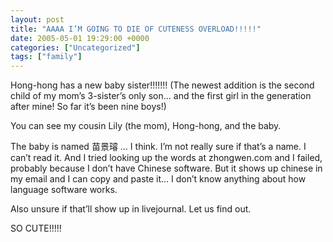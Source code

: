 ```yaml
---
layout: post
title: "AAAA I’M GOING TO DIE OF CUTENESS OVERLOAD!!!!!"
date: 2005-05-01 19:29:00 +0000
categories: ["Uncategorized"]
tags: ["family"]
---
```


Hong-hong has a new baby sister!!!!!!! (The newest addition is the second child of my mom’s 3-sister’s only son… and the first girl in the generation after mine! So far it’s been nine boys!)

You can see my cousin Lily (the mom), Hong-hong, and the baby.

The baby is named 苗景璿 … I think. I’m not really sure if that’s a name. I can’t read it. And I tried looking up the words at zhongwen.com and I failed, probably because I don’t have Chinese software. But it shows up chinese in my email and I can copy and paste it… I don’t know anything about how language software works. 

Also unsure if that’ll show up in livejournal. Let us find out.

SO CUTE!!!!!
